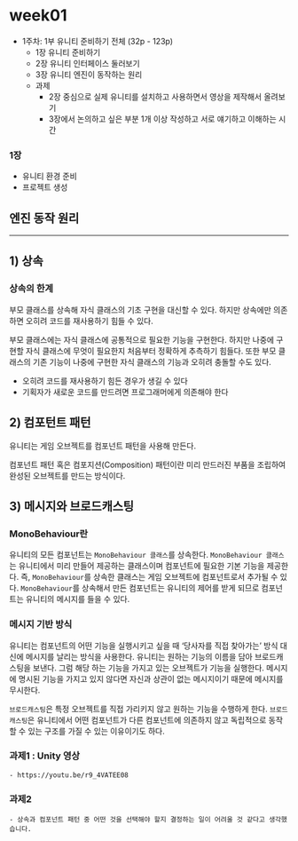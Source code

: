 # week01

- 1주차: 1부 유니티 준비하기 전체 (32p - 123p)
    - 1장 유니티 준비하기
    - 2장 유니티 인터페이스 둘러보기
    - 3장 유니티 엔진이 동작하는 원리
    - 과제
        - 2장 중심으로 실제 유니티를 설치하고 사용하면서 영상을 제작해서 올려보기
        - 3장에서 논의하고 싶은 부분 1개 이상 작성하고 서로 얘기하고 이해하는 시간

### 1장

- 유니티 환경 준비
- 프로젝트 생성

## 엔진 동작 원리

---

## 1) 상속

### 상속의 한계

부모 클래스를 상속해 자식 클래스의 기초 구현을 대신할 수 있다. 하지만 상속에만 의존하면 오히려 코드를 재사용하기 힘들 수 있다. 

부모 클래스에는 자식 클래스에 공통적으로 필요한 기능을 구현한다. 하지만 나중에 구현할 자식 클래스에 무엇이 필요한지 처음부터 정확하게 추측하기 힘들다. 또한 부모 클래스의 기존 기능이 나중에 구현한 자식 클래스의 기능과 오히려 충돌할 수도 있다. 

- 오히려 코드를 재사용하기 힘든 경우가 생길 수 있다
- 기획자가 새로운 코드를 만드려면 프로그래머에게 의존해야 한다

## 2) 컴포턴트 패턴

유니티는 게임 오브젝트를 컴포넌트 패턴을 사용해 만든다.

컴포넌트 패턴 혹은 컴포지션(Composition) 패턴이란 미리 만드러진 부품을 조립하여 완성된 오브젝트를 만드는 방식이다. 

## 3) 메시지와 브로드캐스팅

### MonoBehaviour란

유니티의 모든 컴포넌트는 `MonoBehaviour 클래스`를 상속한다. `MonoBehaviour 클래스`는 유니티에서 미리 만들어 제공하는 클래스이며 컴포넌트에 필요한 기본 기능을 제공한다. 즉, `MonoBehaviour`를 상속한 클래스는 게임 오브젝트에 컴포넌트로서 추가될 수 있다. `MonoBehaviour`를 상속해서 만든 컴포넌트는 유니티의 제어를 받게 되므로 컴포넌트는 유니티의 메시지를 들을 수 있다.

### 메시지 기반 방식

유니티는 컴포넌트의 어떤 기능을 실행시키고 싶을 때 ‘당사자를 직접 찾아가는’ 방식 대신에 메시지를 날리는 방식을 사용한다.  유니티는 원하는 기능의 이름을 담아 브로드캐스팅을 보낸다. 그럼 해당 하는 기능을 가지고 있는 오브젝트가 기능을 실행한다. 메시지에 명시된 기능을 가지고 있지 않다면 자신과 상관이 없는 메시지이기 때문에 메시지를 무시한다. 

`브로드캐스팅`은 특정 오브젝트를 직접 가리키지 않고 원하는 기능을 수행하게 한다. `브로드캐스팅`은 유니티에서 어떤 컴포넌트가 다른 컴포넌트에 의존하지 않고 독립적으로 동작할 수 있는 구조를 가질 수 있는 이유이기도 하다.

### 과제1 : Unity 영상
	- https://youtu.be/r9_4VATEE08

### 과제2
	- 상속과 컴포넌트 패턴 중 어떤 것을 선택해야 할지 결정하는 일이 어려울 것 같다고 생각했습니다.

